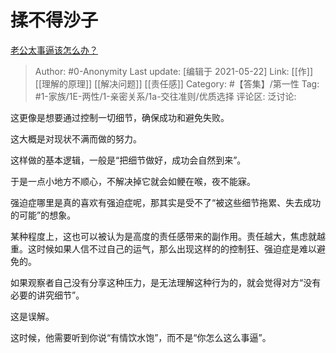 # 揉不得沙子
[老公太事逼该怎么办？](https://www.zhihu.com/question/296425882/answer/1314393847)

> Author: #0-Anonymity
> Last update: [编辑于 2021-05-22]
> Link: [[作]] [[理解的原理]] [[解决问题]] [[责任感]]
> Category: #【答集】/第一性
> Tag: #1-家族/1E-两性/1-亲密关系/1a-交往准则/优质选择
> 评论区:
> 泛讨论:

这更像是想要通过控制一切细节，确保成功和避免失败。

这大概是对现状不满而做的努力。

这样做的基本逻辑，一般是“把细节做好，成功会自然到来”。

于是一点小地方不顺心，不解决掉它就会如鲠在喉，夜不能寐。

强迫症哪里是真的喜欢有强迫症呢，那其实是受不了“被这些细节拖累、失去成功的可能”的想象。

某种程度上，这也可以被认为是高度的责任感带来的副作用。责任越大，焦虑就越重。这时候如果人信不过自己的运气，那么出现这样的的控制狂、强迫症是难以避免的。

如果观察者自己没有分享这种压力，是无法理解这种行为的，就会觉得对方“没有必要的讲究细节”。

这是误解。

这时候，他需要听到你说“有情饮水饱”，而不是“你怎么这么事逼”。
